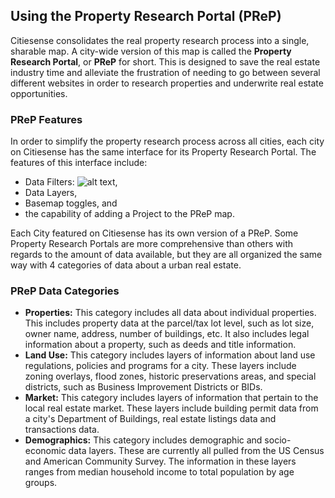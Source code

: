 ## Using the Property Research Portal (PReP)
Citiesense consolidates the real property research process into a single, sharable map. A city-wide version of this map is called the __Property Research Portal__, or __PReP__ for short. This is designed to save the real estate industry time and alleviate the frustration of needing to go between several different websites in order to research properties and underwrite real estate opportunities. 

### PReP Features
In order to simplify the property research process across all cities, each city on Citiesense has the same interface for its Property Research Portal. 
The features of this interface include:
* Data Filters:
![alt text](https://flic.kr/p/DxZvKL "Filters button"),
* Data Layers,
* Basemap toggles, and
* the capability of adding a Project to the PReP map. 

Each City featured on Citiesense has its own version of a PReP. Some Property Research Portals are more comprehensive than others with regards to the amount of data available, but they are all organized the same way with 4 categories of data about a urban real estate. 

### PReP Data Categories
* __Properties:__ This category includes all data about individual properties. This includes property data at the parcel/tax lot level, such as lot size, owner name, address, number of buildings, etc. It also includes legal information about a property, such as deeds and title information. 
* __Land Use:__ This category includes layers of information about land use regulations, policies and programs for a city. These layers include zoning overlays, flood zones, historic preservations areas, and special districts, such as Business Improvement Districts or BIDs.
* __Market:__ This category includes layers of information that pertain to the local real estate market. These layers include building permit data from a city's Department of Buildings, real estate listings data and transactions data.
* __Demographics:__ This category includes demographic and socio-economic data layers. These are currently all pulled from the US Census and American Community Survey. The information in these layers ranges from median household income to total population by age groups. 


